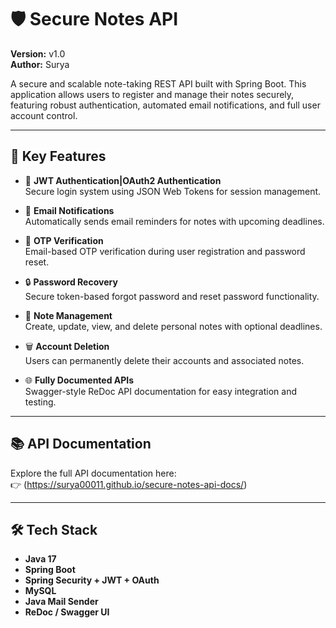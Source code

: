 # 🛡️ Secure Notes API

**Version:** v1.0  
**Author:** Surya

A secure and scalable note-taking REST API built with Spring Boot.
This application allows users to register and manage their notes securely,
featuring robust authentication, automated email notifications, and full user account control.

---

## 🚀 Key Features

- 🔐 **JWT Authentication|OAuth2 Authentication**  
  Secure login system using JSON Web Tokens for session management.

- 📧 **Email Notifications**  
  Automatically sends email reminders for notes with upcoming deadlines.

- 📮 **OTP Verification**  
  Email-based OTP verification during user registration and password reset.

- 🔒 **Password Recovery**  
  Secure token-based forgot password and reset password functionality.

- 📝 **Note Management**  
  Create, update, view, and delete personal notes with optional deadlines.

- 🗑️ **Account Deletion**  
  Users can permanently delete their accounts and associated notes.


- 🌐 **Fully Documented APIs**  
  Swagger-style ReDoc API documentation for easy integration and testing.

---

## 📚 API Documentation

Explore the full API documentation here:  
👉 (https://surya00011.github.io/secure-notes-api-docs/)

---

## 🛠️ Tech Stack

- **Java 17**
- **Spring Boot**
- **Spring Security + JWT + OAuth**
- **MySQL**
- **Java Mail Sender**
- **ReDoc / Swagger UI**
